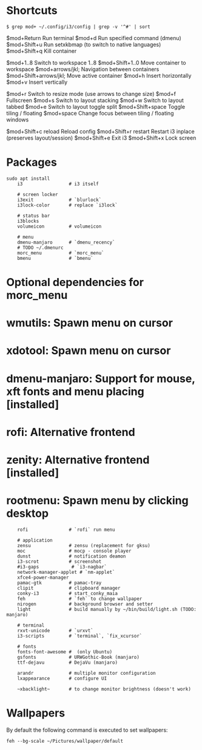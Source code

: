 
# Shortcuts

    $ grep mod+ ~/.config/i3/config | grep -v '^#' | sort

$mod+Return            Run terminal
$mod+d                 Run specified command (dmenu)
$mod+Shift+u           Run setxkbmap (to switch to native languages)
$mod+Shift+q           Kill container

$mod+1..8              Switch to workspace 1..8
$mod+Shift+1..0        Move container to workspace
$mod+arrows/jkl;       Navigation between containers
$mod+Shift+arrows/jkl; Move active container
$mod+h                 Insert horizontally
$mod+v                 Insert vertically

$mod+r                 Switch to resize mode (use arrows to change size)
$mod+f                 Fullscreen
$mod+s                 Switch to layout stacking
$mod+w                 Switch to layout tabbed
$mod+e                 Switch to layout toggle split
$mod+Shift+space       Toggle tiling / floating
$mod+space             Change focus between tiling / floating windows

$mod+Shift+c reload    Reload config
$mod+Shift+r restart   Restart i3 inplace (preserves layout/session)
$mod+Shift+e           Exit i3
$mod+Shift+x           Lock screen

# Packages

    sudo apt install
        i3                 # i3 itself

        # screen locker
        i3exit             # `blurlock`
        i3lock-color       # replace `i3lock`

        # status bar
        i3blocks
        volumeicon         # volumeicon

        # menu
        dmenu-manjaro      # `dmenu_recency`
        # TODO ~/.dmenurc
        morc_menu          # `morc_menu`
        bmenu              # `bmenu`
# Optional dependencies for morc_menu
#     wmutils: Spawn menu on cursor
#     xdotool: Spawn menu on cursor
#     dmenu-manjaro: Support for mouse, xft fonts and menu placing [installed]
#     rofi: Alternative frontend
#     zenity: Alternative frontend [installed]
#     rootmenu: Spawn menu by clicking desktop
        rofi               # `rofi` run menu

        # application
        zensu              # zensu (replacement for gksu)
        moc                # mocp - console player
        dunst              # notification deamon
        i3-scrot           # screenshot
        #i3-gaps            # `i3-nagbar`
        network-manager-applet # `nm-applet`
        xfce4-power-manager
        pamac-gtk          # pamac-tray
        clipit             # clipboard manager
        conky-i3           # start_conky_maia
        feh                # `feh` to change wallpaper
        nirogen            # background browser and setter
        light              # build manually by ~/bin/build/light.sh (TODO: manjaro)

        # terminal
        rxvt-unicode       # `urxvt`
        i3-scripts         # `terminal`, `fix_xcursor`

        # fonts
        fonts-font-awesome #  (only Ubuntu)
        gsfonts            # URWGothic-Book (manjaro)
        ttf-dejavu         # DejaVu (manjaro)

        arandr             # multiple monitor configuration
        lxappearance       # configure UI

        ~xbacklight~       # to change monitor brightness (doesn't work)

# Wallpapers

By default the following command is executed to set wallpapers:

    feh --bg-scale ~/Pictures/wallpaper/default



